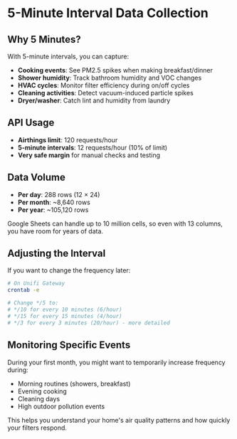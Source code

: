 # 5-Minute Interval Data Collection

## Why 5 Minutes?

With 5-minute intervals, you can capture:
- **Cooking events**: See PM2.5 spikes when making breakfast/dinner
- **Shower humidity**: Track bathroom humidity and VOC changes
- **HVAC cycles**: Monitor filter efficiency during on/off cycles
- **Cleaning activities**: Detect vacuum-induced particle spikes
- **Dryer/washer**: Catch lint and humidity from laundry

## API Usage

- **Airthings limit**: 120 requests/hour
- **5-minute intervals**: 12 requests/hour (10% of limit)
- **Very safe margin** for manual checks and testing

## Data Volume

- **Per day**: 288 rows (12 × 24)
- **Per month**: ~8,640 rows
- **Per year**: ~105,120 rows

Google Sheets can handle up to 10 million cells, so even with 13 columns, you have room for years of data.

## Adjusting the Interval

If you want to change the frequency later:

```bash
# On Unifi Gateway
crontab -e

# Change */5 to:
# */10 for every 10 minutes (6/hour)
# */15 for every 15 minutes (4/hour)
# */3 for every 3 minutes (20/hour) - more detailed
```

## Monitoring Specific Events

During your first month, you might want to temporarily increase frequency during:
- Morning routines (showers, breakfast)
- Evening cooking
- Cleaning days
- High outdoor pollution events

This helps you understand your home's air quality patterns and how quickly your filters respond.
